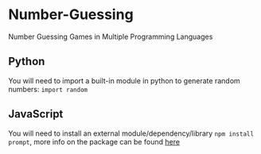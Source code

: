 # Number-Guessing
Number Guessing Games in Multiple Programming Languages
## Python
You will need to import a built-in module in python to generate random numbers: `import random`
## JavaScript
You will need to install an external module/dependency/library `npm install prompt`, more info on the package can be found [here](https://www.npmjs.com/package/prompt)
